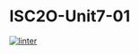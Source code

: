 # ISC2O-Unit7-01
[![linter](https://github.com/Alvin-Ding11/ICS2O-Unit7-01/workflows/linter/badge.svg)](https://github.com/marketplace/actions/super-linter)
